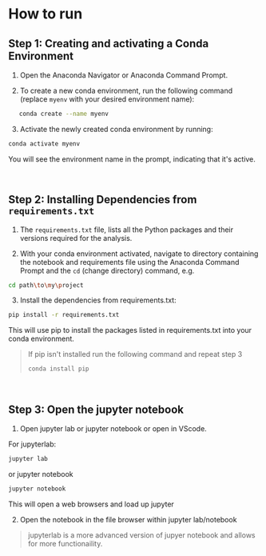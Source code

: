# How to run

## Step 1: Creating and activating a Conda Environment

1. Open the Anaconda Navigator or Anaconda Command Prompt.

2. To create a new conda environment, run the following command (replace `myenv` with your desired environment name):

```bash
   conda create --name myenv
```

3. Activate the newly created conda environment by running:

```bash
conda activate myenv
```

You will see the environment name in the prompt, indicating that it's active.

&nbsp;

## Step 2: Installing Dependencies from `requirements.txt`

1. The `requirements.txt` file, lists all the Python packages and their versions required for the analysis.

2. With your conda environment activated, navigate to directory containing the notebook and requirements file using the Anaconda Command Prompt and the `cd` (change directory) command, e.g. 

```bash
cd path\to\my\project
```

3. Install the dependencies from requirements.txt:

```bash
pip install -r requirements.txt
```

This will use pip to install the packages listed in requirements.txt into your conda environment.

> If pip isn't installed run the following command and repeat step 3 
> 
> ```bash
> conda install pip
> ```

&nbsp;

## Step 3: Open the jupyter notebook

1. Open jupyter lab or jupyter notebook or open in VScode.

For jupyterlab: 

```bash
jupyter lab 
```

or jupyter notebook

```bash
jupyter notebook 
```

This will open a web browsers and load up jupyter 

2. Open the notebook in the file browser within jupyter lab/notebook 

> jupyterlab is a more advanced version of jupyer notebook and allows for more functionaility.
